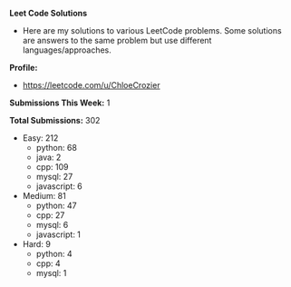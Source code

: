 **Leet Code Solutions**

- Here are my solutions to various LeetCode problems. Some solutions are answers to the same problem but use different languages/approaches.

**Profile:**

- https://leetcode.com/u/ChloeCrozier

**Submissions This Week:** 1

**Total Submissions:** 302
- Easy: 212
  - python: 68
  - java: 2
  - cpp: 109
  - mysql: 27
  - javascript: 6
- Medium: 81
  - python: 47
  - cpp: 27
  - mysql: 6
  - javascript: 1
- Hard: 9
  - python: 4
  - cpp: 4
  - mysql: 1